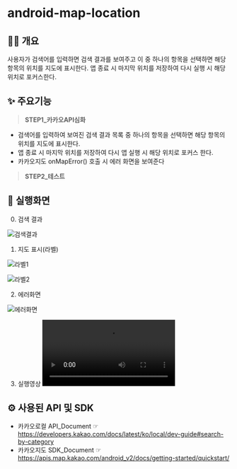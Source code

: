# android-map-location
## 🙋‍♀️ 개요
사용자가 검색어를 입력하면 검색 결과를 보여주고 이 중 하나의 항목을 선택하면 해당 항목의 위치를 지도에 표시한다. 
앱 종료 시 마지막 위치를 저장하여 다시 실행 시 해당 위치로 포커스한다.

## ✨ 주요기능
>**STEP1_카카오API심화**
- 검색어를 입력하여 보여진 검색 결과 목록 중 하나의 항목을 선택하면 해당 항목의 위치를 지도에 표시한다.
- 앱 종료 시 마지막 위치를 저장하여 다시 앱 실행 시 해당 위치로 포커스 한다.
- 카카오지도 onMapError() 호출 시 에러 화면을 보여준다

>**STEP2_테스트**

  

## 📱 실행화면
0. 검색 결과

![검색결과](https://github.com/arieum/android-map-location/blob/arieum_step1/%EA%B2%80%EC%83%89%EA%B2%B0%EA%B3%BC.jpg)
1. 지도 표시(라벨)


![라벨1](https://github.com/arieum/android-map-location/blob/arieum_step1/%EB%9D%BC%EB%B2%A83.jpg)

![라벨2](https://github.com/arieum/android-map-location/blob/arieum_step1/%EB%9D%BC%EB%B2%A82.jpg)


2. 에러화면


![에러화면](https://github.com/arieum/android-map-location/blob/arieum_step1/%EC%A7%80%EB%8F%84%EC%97%90%EB%9F%AC%ED%99%94%EB%A9%B4.jpg)


3. 실행영상
![실행영상](https://github.com/arieum/android-map-location/blob/arieum_step1/%EC%8B%A4%ED%96%89%EC%98%81%EC%83%81.mp4)

## ⚙️ 사용된 API 및 SDK
- 카카오로컬 API_Document ☞ <https://developers.kakao.com/docs/latest/ko/local/dev-guide#search-by-category>
- 카카오지도 SDK_Document ☞ <https://apis.map.kakao.com/android_v2/docs/getting-started/quickstart/>

